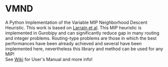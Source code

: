 # VMND
A Python Implementation of the Variable MIP Neighborhood Descent Heuristic. This work is based on [Larrain et al](https://dl.acm.org/doi/10.1016/j.cor.2017.03.010). This MIP heuristic is implemented in Gurobipy and can significantly reduce gap in many routing and integer problems. Routing-type problems are those in which the best performances have been already achieved and several have been implemented here, nevertheless this library and method can be used for any MIP!
<br>
See [Wiki](https://github.com/micostabal/VMND/wiki) for User's Manual and more info!
